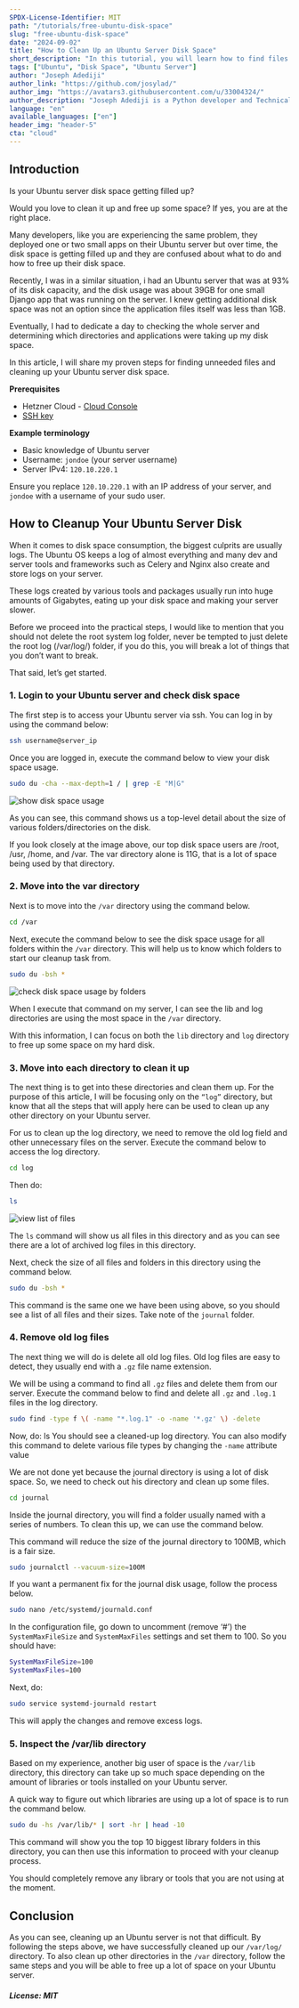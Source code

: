 ```yaml
---
SPDX-License-Identifier: MIT
path: "/tutorials/free-ubuntu-disk-space"
slug: "free-ubuntu-disk-space"
date: "2024-09-02"
title: "How to Clean Up an Ubuntu Server Disk Space"
short_description: "In this tutorial, you will learn how to find files and folders using up your Ubuntu server disk space and you will also learn how to clean up these files to free up Ubuntu server disk space."
tags: ["Ubuntu", "Disk Space", "Ubuntu Server"]
author: "Joseph Adediji"
author_link: "https://github.com/josylad/"
author_img: "https://avatars3.githubusercontent.com/u/33004324/"
author_description: "Joseph Adediji is a Python developer and Technical writer, he loves writing and sharing his knowledge about Python, Django, Ubuntu and web development."
language: "en"
available_languages: ["en"]
header_img: "header-5"
cta: "cloud"
---
```


## Introduction

Is your Ubuntu server disk space getting filled up? 

Would you love to clean it up and free up some space? If yes, you are at the right place. 

Many developers, like you are experiencing the same problem, they deployed one or two small apps on their Ubuntu server but over time, the disk space is getting filled up and they are confused about what to do and how to free up their disk space. 

Recently, I was in a similar situation, i had an Ubuntu server that was at 93% of its disk capacity, and the disk usage was about 39GB for one small Django app that was running on the server. I knew getting additional disk space was not an option since the application files itself was less than 1GB. 

Eventually, I had to dedicate a day to checking the whole server and determining which directories and applications were taking up my disk space. 

In this article, I will share my proven steps for finding unneeded files and cleaning up your Ubuntu server disk space. 

**Prerequisites**

* Hetzner Cloud - [Cloud Console](https://console.hetzner.cloud/)
* [SSH key](https://community.hetzner.com/tutorials/howto-ssh-key)

**Example terminology**

* Basic knowledge of Ubuntu server
* Username: `jondoe` (your server username)
* Server IPv4: `120.10.220.1`

Ensure you replace `120.10.220.1` with an IP address of your server, and `jondoe` with a username of your sudo user.

## How to Cleanup Your Ubuntu Server Disk
When it comes to disk space consumption, the biggest culprits are usually logs. The Ubuntu OS keeps a log of almost everything and many dev and server tools and frameworks such as Celery and Nginx also create and store logs on your server. 

These logs created by various tools and packages usually run into huge amounts of Gigabytes, eating up your disk space and making your server slower. 

Before we proceed into the practical steps, I would like to mention that you should not delete the root system log folder, never be tempted to just delete the root log (/var/log/) folder, if you do this, you will break a lot of things that you don’t want to break. 

That said, let’s get started. 

### 1. Login to your Ubuntu server and check disk space
The first step is to access your Ubuntu server via ssh. You can log in by using the command below:

```bash
ssh username@server_ip
```

Once you are logged in, execute the command below to view your disk space usage. 

```bash
sudo du -cha --max-depth=1 / | grep -E "M|G" 
```

![show disk space usage](images/step1.png)

As you can see, this command shows us a top-level detail about the size of various folders/directories on the disk. 

If you look closely at the image above, our top disk space users are /root, /usr, /home, and /var. 
The var directory alone is 11G, that is a lot of space being used by that directory. 

### 2. Move into the var directory
Next is to move into the `/var` directory using the command below.

```bash
cd /var
```

Next, execute the command below to see the disk space usage for all folders within the `/var` directory. This will help us to know which folders to start our cleanup task from. 

```bash
sudo du -bsh *
``` 

![check disk space usage by folders](images/step2.png)

When I execute that command on my server, I can see the lib and log directories are using the most space in the `/var` directory. 

With this information, I can focus on both the `lib` directory and `log` directory to free up some space on my hard disk. 

### 3. Move into each directory to clean it up
The next thing is to get into these directories and clean them up. For the purpose of this article, I will be focusing only on the `“log”` directory, but know that all the steps that will apply here can be used to clean up any other directory on your Ubuntu server. 

For us to clean up the log directory, we need to remove the old log field and other unnecessary files on the server. Execute the command below to access the log directory. 

```bash
cd log 
```
Then do:

```bash 
ls
```

![view list of files](images/step3.png)

The `ls` command will show us all files in this directory and as you can see there are a lot of archived log files in this directory. 

Next, check the size of all files and folders in this directory using the command below.
```bash
sudo du -bsh *
```
This command is the same one we have been using above, so you should see a list of all files and their sizes. Take note of the `journal` folder. 

### 4. Remove old log files
The next thing we will do is delete all old log files. Old log files are easy to detect, they usually end with a `.gz` file name extension. 

We will be using a command to find all `.gz` files and delete them from our server. 
Execute the command below to find and delete all `.gz` and `.log.1` files in the log directory. 
```bash
sudo find -type f \( -name "*.log.1" -o -name '*.gz' \) -delete 
```
Now, do:
ls 
You should see a cleaned-up log directory. You can also modify this command to delete various file types by changing the `-name` attribute value

We are not done yet because the journal directory is using a lot of disk space. So, we need to check out his directory and clean up some files. 
```bash
cd journal 
```
Inside the journal directory, you will find a folder usually named with a series of numbers. To clean this up, we can use the command below. 

This command will reduce the size of the journal directory to 100MB, which is a fair size. 
```bash
sudo journalctl --vacuum-size=100M
```
If you want a permanent fix for the journal disk usage, follow the process below. 
```bash
sudo nano /etc/systemd/journald.conf
```
In the configuration file, go down to uncomment (remove ‘#’) the `SystemMaxFileSize` and `SystemMaxFiles` settings and set them to 100. So you should have:
```bash
SystemMaxFileSize=100
SystemMaxFiles=100
``` 

Next, do:
```bash
sudo service systemd-journald restart 
```
This will apply the changes and remove excess logs. 

### 5. Inspect the /var/lib directory
Based on my experience, another big user of space is the `/var/lib` directory, this directory can take up so much space depending on the amount of libraries or tools installed on your Ubuntu server. 

A quick way to figure out which libraries are using up a lot of space is to run the command below.
```bash
sudo du -hs /var/lib/* | sort -hr | head -10 
```

This command will show you the top 10 biggest library folders in this directory, you can then use this information to proceed with your cleanup process. 

You should completely remove any library or tools that you are not using at the moment. 


## Conclusion

As you can see, cleaning up an Ubuntu server is not that difficult. By following the steps above, we have successfully cleaned up our `/var/log/` directory. To also clean up other directories in the `/var` directory, follow the same steps and you will be able to free up a lot of space on your Ubuntu server. 


##### License: MIT

<!--

Contributor's Certificate of Origin

By making a contribution to this project, I certify that:

(a) The contribution was created in whole or in part by me and I have
    the right to submit it under the license indicated in the file; or

(b) The contribution is based upon previous work that, to the best of my
    knowledge, is covered under an appropriate license and I have the
    right under that license to submit that work with modifications,
    whether created in whole or in part by me, under the same license
    (unless I am permitted to submit under a different license), as
    indicated in the file; or

(c) The contribution was provided directly to me by some other person
    who certified (a), (b) or (c) and I have not modified it.

(d) I understand and agree that this project and the contribution are
    public and that a record of the contribution (including all personal
    information I submit with it, including my sign-off) is maintained
    indefinitely and may be redistributed consistent with this project
    or the license(s) involved.

Signed-off-by: [Joseph Adediji and josylado@gmail.com]

-->
